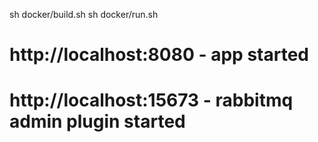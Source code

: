 sh docker/build.sh
sh docker/run.sh

# http://localhost:8080 - app started 
# http://localhost:15673 - rabbitmq admin plugin started 